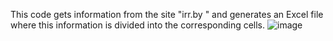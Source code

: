 This code gets information from the site "irr.by " and generates an Excel file where this information is divided into the corresponding cells.
![image](https://user-images.githubusercontent.com/107992539/178151471-1a75f228-961c-4755-a0f9-f20a85839dcc.png)
